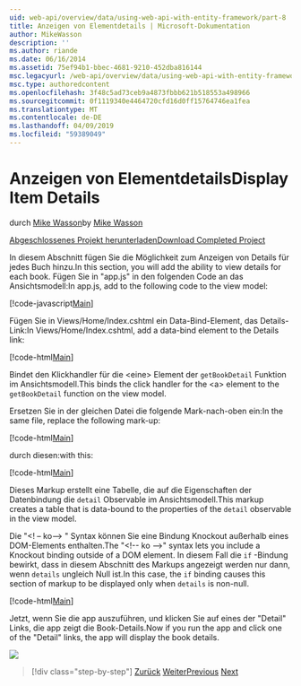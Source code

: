 ```yaml
---
uid: web-api/overview/data/using-web-api-with-entity-framework/part-8
title: Anzeigen von Elementdetails | Microsoft-Dokumentation
author: MikeWasson
description: ''
ms.author: riande
ms.date: 06/16/2014
ms.assetid: 75ef94b1-bbec-4681-9210-452dba816144
msc.legacyurl: /web-api/overview/data/using-web-api-with-entity-framework/part-8
msc.type: authoredcontent
ms.openlocfilehash: 3f48c5ad73ceb9a4873fbbb621b518553a498966
ms.sourcegitcommit: 0f1119340e4464720cfd16d0ff15764746ea1fea
ms.translationtype: MT
ms.contentlocale: de-DE
ms.lasthandoff: 04/09/2019
ms.locfileid: "59389049"
---
```

# <a name="display-item-details"></a><span data-ttu-id="0653a-102">Anzeigen von Elementdetails</span><span class="sxs-lookup"><span data-stu-id="0653a-102">Display Item Details</span></span>

<span data-ttu-id="0653a-103">durch [Mike Wasson](https://github.com/MikeWasson)</span><span class="sxs-lookup"><span data-stu-id="0653a-103">by [Mike Wasson](https://github.com/MikeWasson)</span></span>

[<span data-ttu-id="0653a-104">Abgeschlossenes Projekt herunterladen</span><span class="sxs-lookup"><span data-stu-id="0653a-104">Download Completed Project</span></span>](https://github.com/MikeWasson/BookService)

<span data-ttu-id="0653a-105">In diesem Abschnitt fügen Sie die Möglichkeit zum Anzeigen von Details für jedes Buch hinzu.</span><span class="sxs-lookup"><span data-stu-id="0653a-105">In this section, you will add the ability to view details for each book.</span></span> <span data-ttu-id="0653a-106">Fügen Sie in "app.js" in den folgenden Code an das Ansichtsmodell:</span><span class="sxs-lookup"><span data-stu-id="0653a-106">In app.js, add to the following code to the view model:</span></span>

[!code-javascript[Main](part-8/samples/sample1.js)]

<span data-ttu-id="0653a-107">Fügen Sie in Views/Home/Index.cshtml ein Data-Bind-Element, das Details-Link:</span><span class="sxs-lookup"><span data-stu-id="0653a-107">In Views/Home/Index.cshtml, add a data-bind element to the Details link:</span></span>

[!code-html[Main](part-8/samples/sample2.html?highlight=5)]

<span data-ttu-id="0653a-108">Bindet den Klickhandler für die &lt;eine&gt; Element der `getBookDetail` Funktion im Ansichtsmodell.</span><span class="sxs-lookup"><span data-stu-id="0653a-108">This binds the click handler for the &lt;a&gt; element to the `getBookDetail` function on the view model.</span></span>

<span data-ttu-id="0653a-109">Ersetzen Sie in der gleichen Datei die folgende Mark-nach-oben ein:</span><span class="sxs-lookup"><span data-stu-id="0653a-109">In the same file, replace the following mark-up:</span></span>

[!code-html[Main](part-8/samples/sample3.html)]

<span data-ttu-id="0653a-110">durch diesen:</span><span class="sxs-lookup"><span data-stu-id="0653a-110">with this:</span></span>

[!code-html[Main](part-8/samples/sample4.html)]

<span data-ttu-id="0653a-111">Dieses Markup erstellt eine Tabelle, die auf die Eigenschaften der Datenbindung die `detail` Observable im Ansichtsmodell.</span><span class="sxs-lookup"><span data-stu-id="0653a-111">This markup creates a table that is data-bound to the properties of the `detail` observable in the view model.</span></span>

<span data-ttu-id="0653a-112">Die "&lt;! – ko--&gt; &quot; Syntax können Sie eine Bindung Knockout außerhalb eines DOM-Elements enthalten.</span><span class="sxs-lookup"><span data-stu-id="0653a-112">The "&lt;!-- ko --&gt;&quot; syntax lets you include a Knockout binding outside of a DOM element.</span></span> <span data-ttu-id="0653a-113">In diesem Fall die `if` -Bindung bewirkt, dass in diesem Abschnitt des Markups angezeigt werden nur dann, wenn `details` ungleich Null ist.</span><span class="sxs-lookup"><span data-stu-id="0653a-113">In this case, the `if` binding causes this section of markup to be displayed only when `details` is non-null.</span></span>

[!code-html[Main](part-8/samples/sample5.html)]

<span data-ttu-id="0653a-114">Jetzt, wenn Sie die app auszuführen, und klicken Sie auf eines der &quot;Detail&quot; Links, die app zeigt die Book-Details.</span><span class="sxs-lookup"><span data-stu-id="0653a-114">Now if you run the app and click one of the &quot;Detail&quot; links, the app will display the book details.</span></span>

[![](part-8/_static/image2.png)](part-8/_static/image1.png)

> [!div class="step-by-step"]
> <span data-ttu-id="0653a-115">[Zurück](part-7.md)
> [Weiter](part-9.md)</span><span class="sxs-lookup"><span data-stu-id="0653a-115">[Previous](part-7.md)
[Next](part-9.md)</span></span>

